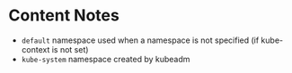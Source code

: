 # Content Notes

- `default` namespace used when a namespace is not specified (if kube-context is not set)
- `kube-system` namespace created by kubeadm

